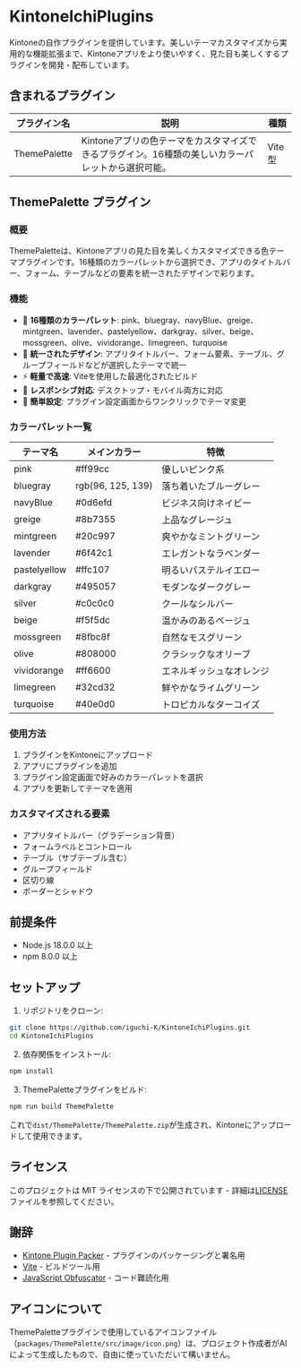 # KintoneIchiPlugins

Kintoneの自作プラグインを提供しています。美しいテーマカスタマイズから実用的な機能拡張まで、Kintoneアプリをより使いやすく、見た目も美しくするプラグインを開発・配布しています。

## 含まれるプラグイン

| プラグイン名 | 説明 | 種類 |
|-------------|------|------|
| ThemePalette | Kintoneアプリの色テーマをカスタマイズできるプラグイン。16種類の美しいカラーパレットから選択可能。 | Vite型 |

## ThemePalette プラグイン

### 概要
ThemePaletteは、Kintoneアプリの見た目を美しくカスタマイズできる色テーマプラグインです。16種類のカラーパレットから選択でき、アプリのタイトルバー、フォーム、テーブルなどの要素を統一されたデザインで彩ります。

### 機能
- 🎨 **16種類のカラーパレット**: pink、bluegray、navyBlue、greige、mintgreen、lavender、pastelyellow、darkgray、silver、beige、mossgreen、olive、vividorange、limegreen、turquoise
- 🎯 **統一されたデザイン**: アプリタイトルバー、フォーム要素、テーブル、グループフィールドなどが選択したテーマで統一
- ⚡ **軽量で高速**: Viteを使用した最適化されたビルド
- 📱 **レスポンシブ対応**: デスクトップ・モバイル両方に対応
- 🔧 **簡単設定**: プラグイン設定画面からワンクリックでテーマ変更

### カラーパレット一覧

| テーマ名 | メインカラー | 特徴 |
|---------|-------------|------|
| pink | #ff99cc | 優しいピンク系 |
| bluegray | rgb(96, 125, 139) | 落ち着いたブルーグレー |
| navyBlue | #0d6efd | ビジネス向けネイビー |
| greige | #8b7355 | 上品なグレージュ |
| mintgreen | #20c997 | 爽やかなミントグリーン |
| lavender | #6f42c1 | エレガントなラベンダー |
| pastelyellow | #ffc107 | 明るいパステルイエロー |
| darkgray | #495057 | モダンなダークグレー |
| silver | #c0c0c0 | クールなシルバー |
| beige | #f5f5dc | 温かみのあるベージュ |
| mossgreen | #8fbc8f | 自然なモスグリーン |
| olive | #808000 | クラシックなオリーブ |
| vividorange | #ff6600 | エネルギッシュなオレンジ |
| limegreen | #32cd32 | 鮮やかなライムグリーン |
| turquoise | #40e0d0 | トロピカルなターコイズ |

### 使用方法
1. プラグインをKintoneにアップロード
2. アプリにプラグインを追加
3. プラグイン設定画面で好みのカラーパレットを選択
4. アプリを更新してテーマを適用

### カスタマイズされる要素
- アプリタイトルバー（グラデーション背景）
- フォームラベルとコントロール
- テーブル（サブテーブル含む）
- グループフィールド
- 区切り線
- ボーダーとシャドウ

## 前提条件

- Node.js 18.0.0 以上
- npm 8.0.0 以上

## セットアップ

1. リポジトリをクローン:

```bash
git clone https://github.com/iguchi-K/KintoneIchiPlugins.git
cd KintoneIchiPlugins 
```

2. 依存関係をインストール:

```bash
npm install
```

3. ThemePaletteプラグインをビルド:

```bash
npm run build ThemePalette
```

これで`dist/ThemePalette/ThemePalette.zip`が生成され、Kintoneにアップロードして使用できます。


## ライセンス

このプロジェクトは MIT ライセンスの下で公開されています - 詳細は[LICENSE](LICENSE)ファイルを参照してください。

## 謝辞

- [Kintone Plugin Packer](https://github.com/kintone/js-sdk/tree/main/packages/plugin-packer) - プラグインのパッケージングと署名用
- [Vite](https://vitejs.dev/) - ビルドツール用
- [JavaScript Obfuscator](https://obfuscator.io/) - コード難読化用

## アイコンについて

ThemePaletteプラグインで使用しているアイコンファイル（`packages/ThemePalette/src/image/icon.png`）は、プロジェクト作成者がAIによって生成したもので、自由に使っていただいて構いません。
